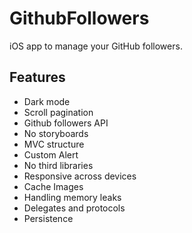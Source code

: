 # GithubFollowers
iOS app to manage your GitHub followers.

## Features

* Dark mode
* Scroll pagination
* Github followers API
* No storyboards
* MVC structure
* Custom Alert
* No third libraries
* Responsive across devices
* Cache Images
* Handling memory leaks
* Delegates and protocols
* Persistence
